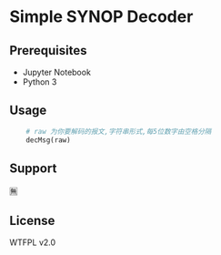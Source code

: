 # Simple SYNOP Decoder

## Prerequisites
* Jupyter Notebook
* Python 3

## Usage
```python
    # raw 为你要解码的报文,字符串形式,每5位数字由空格分隔
    decMsg(raw) 
```

## Support
🈚️

## License
WTFPL v2.0